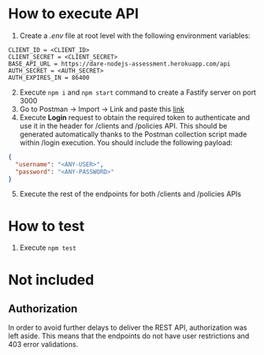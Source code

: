# How to execute API
1. Create a _.env_ file at root level with the following environment variables:
```
CLIENT_ID = <CLIENT_ID>
CLIENT_SECRET = <CLIENT_SECRET>
BASE_API_URL = https://dare-nodejs-assessment.herokuapp.com/api
AUTH_SECRET = <AUTH_SECRET>
AUTH_EXPIRES_IN = 86400
```
2. Execute `npm i` and `npm start` command to create a Fastify server on port 3000
3. Go to Postman -> Import -> Link and paste this [link](https://www.getpostman.com/collections/c698b33ebc16bfdd4b4a)
4. Execute **Login** request to obtain the required token to authenticate and use it in the header for /clients and /policies API. This should be generated automatically thanks to the Postman collection script made within /login execution. You should include the following payload:
```json
{
  "username": "<ANY-USER>",
  "password": "<ANY-PASSWORD>"
}
```
5. Execute the rest of the endpoints for both /clients and /policies APIs

# How to test
1. Execute `npm test`

# Not included
## Authorization
In order to avoid further delays to deliver the REST API, authorization was left aside. This means that the endpoints do not have user restrictions and 403 error validations.
